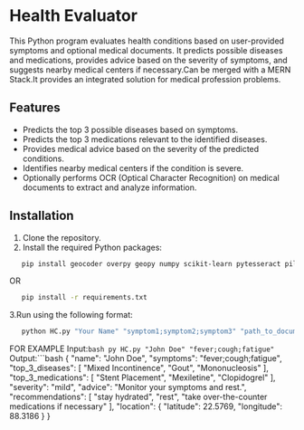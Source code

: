 # Health Evaluator

This Python program evaluates health conditions based on user-provided symptoms and optional medical documents. It predicts possible diseases and medications, provides advice based on the severity of symptoms, and suggests nearby medical centers if necessary.Can be merged with a MERN Stack.It provides an integrated solution for medical profession problems.

## Features
- Predicts the top 3 possible diseases based on symptoms.
- Predicts the top 3 medications relevant to the identified diseases.
- Provides medical advice based on the severity of the predicted conditions.
- Identifies nearby medical centers if the condition is severe.
- Optionally performs OCR (Optical Character Recognition) on medical documents to extract and analyze information.

## Installation

1. Clone the repository.
2. Install the required Python packages:

```bash
   pip install geocoder overpy geopy numpy scikit-learn pytesseract pillow nltk
```
OR 
```bash
   pip install -r requirements.txt
```
3.Run using the following format:
```bash
   python HC.py "Your Name" "symptom1;symptom2;symptom3" "path_to_document_image.jpg"
```
FOR EXAMPLE 
Input:```bash py HC.py "John Doe" "fever;cough;fatigue" ```
Output:```bash
{
  "name": "John Doe",
  "symptoms": "fever;cough;fatigue",
  "top_3_diseases": [
    "Mixed Incontinence",
    "Gout",
    "Mononucleosis"
  ],
  "top_3_medications": [
    "Stent Placement",
    "Mexiletine",
    "Clopidogrel"
  ],
  "severity": "mild",
  "advice": "Monitor your symptoms and rest.",
  "recommendations": [
    "stay hydrated",
    "rest",
    "take over-the-counter medications if necessary"
  ],
  "location": {
    "latitude": 22.5769,
    "longitude": 88.3186
  }
}
```

